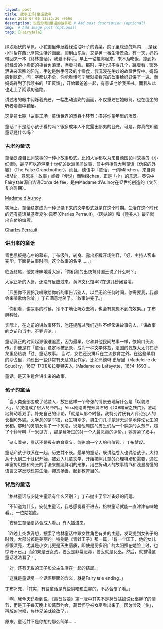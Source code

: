 ```yaml
---
layout: post
title: 故事工场|童话故事
date: 2018-04-03 13:32:20 +0300
description: 说说你和童话的故事吧 # Add post description (optional)
img:  # Add image post (optional)
tags: [Fairytale]
---
```


绿浪起伏的草原，小花圃里伸展着绿油油叶子的青菜，院子里戏逐的鸡鸭……是我小时后在西北草原生活的画面。回到山东后，又是另一番生活景象。有一天，妈妈带回来一本《格林童话》，我爱不释手。早上一轱辘爬起来，来不及吃饭，跑到妈妈经营的小卖部的柜台角落里，捧着书看。那时，字也识不得几个，跳着看；窗外洒进来温煦的阳光，手边是触手可及的小零食，我沉浸在美妙的故事世界中。妈妈感到惊奇，问：字都认不全，你能看懂吗？我就把看完的故事给妈妈讲了一遍。而妈妈得到了我读书的「正反馈」，开始跟爸爸一起，有意识地给我买书。而我从此也走上了阅读的道路。

讲述者的眼中闪烁着光芒，一幅生动流彩的画面，不仅重现在她眼前，也在围坐的听者脑海中铺展。

这是第七期「故事工场」童话世界的热身小环节：描述你童年里的场景。

童话？不是给小孩子看的吗？很多成年人不觉露出鄙夷的目光。可是，你真的知道童话是什么吗？

### 古老的童话

童话是源自民间故事的一种小故事形式。比如大家都以为来自德国民间故事的《小红帽》，最早可以追溯至十世纪的欧洲民间故事，其中包括意大利童话《伪装的外婆》（The False Grandmother）。而且，德语中「童话」一词Märchen，来自词根Mär，意思是「故事」或者『传说」而后缀chen，正是「小」的意思。英语中Fairy tale源自法语Conte de fée，是由Madame d'Aulnoy在17世纪创造的（文艺复兴时期）。

[Madame d'Aulnoy](https://upload.wikimedia.org/wikipedia/commons/thumb/6/60/D%27Aulnoy.jpg/220px-D%27Aulnoy.jpg)

实际上，童话稳定成为一种记录下来的文学形式就是在这个时期。生活在这个时代的还有童话奠基者夏尔·佩罗(Charles Perrault)，《灰姑娘》和《睡美人》最早就出自他的编写。

[Charles Perrault](https://upload.wikimedia.org/wikipedia/commons/d/d4/ChPerrault.jpg)



### 讲出来的童话

青色黑板是心中的幕布，丁布吸气，转身、露出招牌开场笑容，「好，主持人客串完毕，下面是故事时间，这个故事的名字……」

临近结尾，他笑眯眯地看大家，「你们猜的出夜莺对国王说了什么吗？」

大家正听的入迷，还没有反应过来。黄浦文化馆407在这几秒闭紧嘴。

「只要你不要把我唱歌给你听的事告诉别人。以后无论任何时间，你需要我，我都会来唱歌给你听。」丁布满意地笑了。「故事讲完了。」

「你们看，讲故事的时候，冷不丁地让听众去猜，也会有意想不到的效果。」丁布解释说。

实际上，在之前的讲故事环节，他还提醒过我们这些不经常讲故事的人，「讲故事的之前和当中，不要评论。」

童话真正的时间起源很难追溯，因为最早，它和其他民间故事一样，依赖口头流传。即便是在「童话」稳定地被记录，成为一种文学体裁，法国的贵族太太们在沙龙里仍热衷「讲」童话故事。 当时，女性还没排斥在主流教育之外，在这些早期的沙龙里，涌现出一些非常有天赋的女作家，比如玛德琳·史居里（Madeleine de Scudéry，1607-1701)和拉斐特夫人（Madame de Lafayette，1634-1693）。

童话，是天生适合讲出来的故事。


### 孩子的童话

「当人类全部变成了骷髅人，放在这样一个夸张的情景去理解什么是「以貌取人」，给我造成了很大的冲击。」Aliss刚刚讲完郑渊洁的《309暗室之铁门》，激动地舞动着双手，补充自己的评论，「就是从那个时候，我特别讨厌有人评论别人的长相和外貌。大学念的是军校，女生特别少，男生们几乎是肆无忌惮地评论女生的长相。那时的男朋友讲了一个笑话，说是他周围的男生们给一个胖胖的女孩子，起了个绰号叫「一米见方」，那是我听过的对一个人最恶毒的评价。」她握紧了双手。

「这么看来，童话还是很有教育意义，能影响一个人的价值观。」丁布赞叹。

童话和孩子联系在一起，历史并不长。最早的童话，既讲给成人也讲给孩子。大约从十九到二十世纪开始，被划入儿童文学，开始按照儿童的心理特点和需要，通过丰富的幻想和夸张的手法来塑造鲜明的形象，用曲折动人的故事情节和浅显易懂的语言文字反映现实生活，抑恶扬善，起到教育目的。


### 背后的童话

「格林童话与安徒生童话有什么区别？」丁布抛出了早准备好的问题。

「不知道为什么，安徒生童话，我总感觉看不进去，格林童话就能一直津津有味地看。」一位姑娘说。

「安徒生童话更适合成人看。」有人插进来。

「昨晚上突发奇想，搜索了格林童话中跟女性角色有关的主题，发现提到女孩子的时候，大部分都是美丽的。特别是《青蛙王子》那一篇，「有一个国王，他的女儿都很漂亮，尤其是小女儿更是天生丽质，即使是见多识广的太阳照在她脸上时，也惊讶不已。」而如果是丑女孩，要么是非常恶毒，要么就是女巫。然后，就觉得这童话没法看了！」

「对，还有无数的王子和公主生活在一起的结局。」

「这就是童话另一个话语层面的含义，就是Fairy tale ending。」

丁布补充，「其实，有些童话是有些阴暗和血腥的，不适合孩子看。」

「啊，我今天还看到说，《莴苣姑娘》第一版中其实不是莴苣姑娘说女巫胖了的情节，而是王子每天晚上和莴苣约会，莴苣怀孕被女巫看出来了。因为涉及「性」，再版的时候，格林兄弟就给改了。」


原来，童话并不是你想的那么简单……
